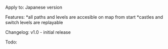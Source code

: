Apply to:
Japanese version

Features:
*all paths and levels are accesible on map from start
*castles and switch levels are replayable

Changelog:
v1.0 - initial release

Todo:

